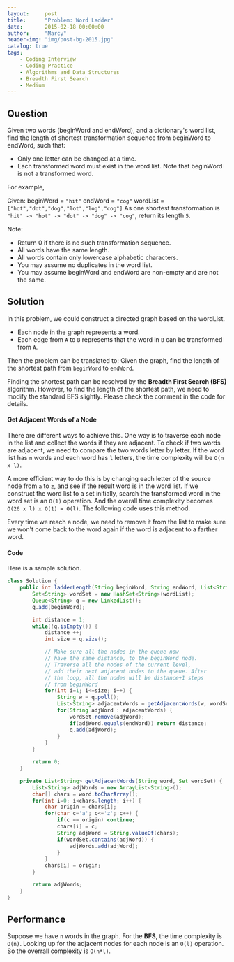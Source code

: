 ```yaml
---
layout:     post
title:      "Problem: Word Ladder"
date:       2015-02-18 00:00:00
author:     "Marcy"
header-img: "img/post-bg-2015.jpg"
catalog: true
tags:
    - Coding Interview
    - Coding Practice
    - Algorithms and Data Structures
    - Breadth First Search
    - Medium
---
```


## Question

Given two words (beginWord and endWord), and a dictionary's word list, find the length of shortest transformation sequence from beginWord to endWord, such that:

- Only one letter can be changed at a time.
- Each transformed word must exist in the word list. Note that beginWord is not a transformed word.

For example,

Given:
beginWord = `"hit"`
endWord = `"cog"`
wordList = `["hot","dot","dog","lot","log","cog"]`
As one shortest transformation is `"hit" -> "hot" -> "dot" -> "dog" -> "cog"`,
return its length `5`.

Note:
- Return 0 if there is no such transformation sequence.
- All words have the same length.
- All words contain only lowercase alphabetic characters.
- You may assume no duplicates in the word list.
- You may assume beginWord and endWord are non-empty and are not the same.

## Solution

In this problem, we could construct a directed graph based on the wordList.

- Each node in the graph represents a word.
- Each edge from `A` to `B` represents that the word in `B` can be transformed from `A`.

Then the problem can be translated to: Given the graph, find the length of the shortest path from `beginWord` to `endWord`.

Finding the shortest path can be resolved by the **Breadth First Search (BFS)** algorithm. However, to find the length of the shortest path, we need to modify the standard BFS slightly. Please check the comment in the code for details.

#### Get Adjacent Words of a Node

There are different ways to achieve this. One way is to traverse each node in the list and collect the words if they are adjacent. To check if two words are adjacent, we need to compare the two words letter by letter. If the word list has `n` words and each word has `l` letters, the time complexity will be `O(n x l)`.

A more efficient way to do this is by changing each letter of the source node from `a` to `z`, and see if the result word is in the word list. If we construct the word list to a set initially, search the transformed word in the word set is an `O(1)` operation. And the overall time complexity becomes `O(26 x l) x O(1) = O(l)`. The following code uses this method.

Every time we reach a node, we need to remove it from the list to make sure we won't come back to the word again if the word is adjacent to a farther word.

#### Code

Here is a sample solution.

```java
class Solution {
    public int ladderLength(String beginWord, String endWord, List<String> wordList) {
        Set<String> wordSet = new HashSet<String>(wordList);
        Queue<String> q = new LinkedList();
        q.add(beginWord);

        int distance = 1;
        while(!q.isEmpty()) {
            distance ++;
            int size = q.size();

            // Make sure all the nodes in the queue now
            // have the same distance, to the beginWord node.
            // Traverse all the nodes of the current level,
            // add their next adjacent nodes to the queue. After
            // the loop, all the nodes will be distance+1 steps
            // from beginWord
            for(int i=1; i<=size; i++) {
                String w = q.poll();
                List<String> adjacentWords = getAdjacentWords(w, wordSet);
                for(String adjWord : adjacentWords) {
                    wordSet.remove(adjWord);
                    if(adjWord.equals(endWord)) return distance;
                    q.add(adjWord);
                }
            }
        }

        return 0;
    }

    private List<String> getAdjacentWords(String word, Set wordSet) {
        List<String> adjWords = new ArrayList<String>();
        char[] chars = word.toCharArray();
        for(int i=0; i<chars.length; i++) {
            char origin = chars[i];
            for(char c='a'; c<='z'; c++) {
                if(c == origin) continue;
                chars[i] = c;
                String adjWord = String.valueOf(chars);
                if(wordSet.contains(adjWord)) {
                    adjWords.add(adjWord);
                }
            }
            chars[i] = origin;
        }

        return adjWords;
    }
}
```

## Performance

Suppose we have `n` words in the graph. For the **BFS**, the time complexity is `O(n)`. Looking up for the adjacent nodes for each node is an `O(l)` operation. So the overrall complexity is `O(n*l)`.
